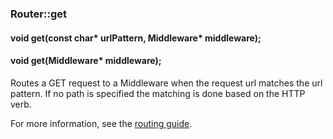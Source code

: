 <h3 id='router-get'>Router::get</h3>
<h4 class='variant'>void get(const char* urlPattern, Middleware* middleware);</h4>
<h4 class='variant'>void get(Middleware* middleware);</h4>

Routes a GET request to a Middleware when the request url matches the url pattern. If no path is specified the matching is done based on the HTTP verb.

For more information, see the [routing guide](/guide/routing.html).
